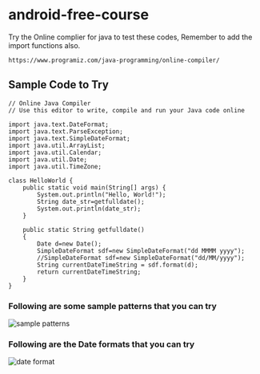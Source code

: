 # android-free-course
Try the Online complier for java to test these codes, Remember to add the import functions also.

```console  
https://www.programiz.com/java-programming/online-compiler/
```


## Sample Code to Try 

```console
// Online Java Compiler
// Use this editor to write, compile and run your Java code online

import java.text.DateFormat;
import java.text.ParseException;
import java.text.SimpleDateFormat;
import java.util.ArrayList;
import java.util.Calendar;
import java.util.Date;
import java.util.TimeZone;

class HelloWorld {
    public static void main(String[] args) {
        System.out.println("Hello, World!"); 
        String date_str=getfulldate();
        System.out.println(date_str);
    }
    
    public static String getfulldate()
    {
        Date d=new Date();
        SimpleDateFormat sdf=new SimpleDateFormat("dd MMMM yyyy");
        //SimpleDateFormat sdf=new SimpleDateFormat("dd/MM/yyyy");
        String currentDateTimeString = sdf.format(d);
        return currentDateTimeString;
    }
}
```

### Following are some sample patterns that you can try
![sample patterns](https://user-images.githubusercontent.com/46966575/177694878-152190f4-4637-44ba-affb-0f39fcd87647.png)

### Following are the Date formats that you can try 
![date format](https://user-images.githubusercontent.com/46966575/177694921-e85c47d3-4527-4f44-9466-936eda44700e.png)

